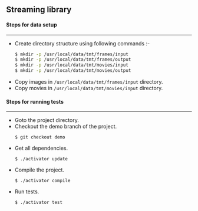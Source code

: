 
## Streaming library

#### Steps for data setup
-------------------------
- Create directory structure using following commands :-     
     ```sh
     $ mkdir -p /usr/local/data/tmt/frames/input  
     $ mkdir -p /usr/local/data/tmt/frames/output  
     $ mkdir -p /usr/local/data/tmt/movies/input  
     $ mkdir -p /usr/local/data/tmt/movies/output
     ```
- Copy images in ```/usr/local/data/tmt/frames/input``` directory.
- Copy movies in ```/usr/local/data/tmt/movies/input``` directory.

#### Steps for running tests
-------------------------
* Goto the project directory.
* Checkout the demo branch of the project. 
     ```
	 $ git checkout demo
     ```
* Get all dependencies. 
     ```
     $ ./activator update
     ```
* Compile the project.
     ```
     $ ./activator compile
     ```
* Run tests. 
     ```
     $ ./activator test
     ```
